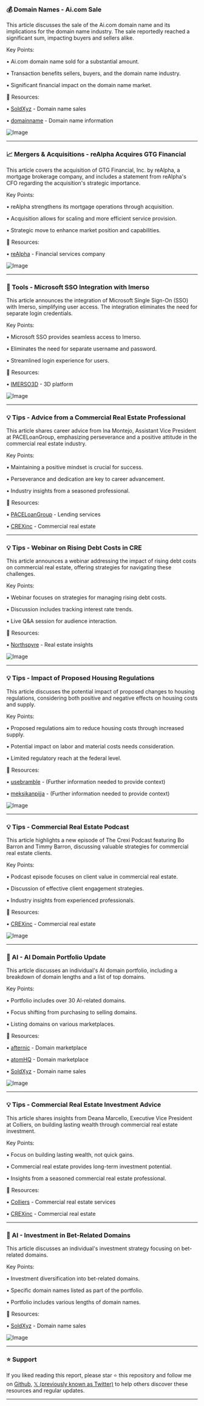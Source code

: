 ### 💰 Domain Names - Ai.com Sale

This article discusses the sale of the Ai.com domain name and its implications for the domain name industry.  The sale reportedly reached a significant sum, impacting buyers and sellers alike.

Key Points:

• Ai.com domain name sold for a substantial amount.


• Transaction benefits sellers, buyers, and the domain name industry.


• Significant financial impact on the domain name market.


🔗 Resources:

• [SoldXyz](https://x.com/SoldXyz) - Domain name sales


• [domainname](https://x.com/domainname) - Domain name information


![Image](https://pbs.twimg.com/media/GlArKz_WAAACD_J?format=jpg&name=small)


---

### 📈 Mergers & Acquisitions - reAlpha Acquires GTG Financial

This article covers the acquisition of GTG Financial, Inc. by reAlpha, a mortgage brokerage company, and includes a statement from reAlpha's CFO regarding the acquisition's strategic importance.

Key Points:

• reAlpha strengthens its mortgage operations through acquisition.


• Acquisition allows for scaling and more efficient service provision.


• Strategic move to enhance market position and capabilities.



🔗 Resources:

• [reAlpha](https://x.com/reAlpha) - Financial services company


![Image](https://pbs.twimg.com/media/Gk3J5g1XoAA1ZOX?format=jpg&name=small)


---

### 🚀 Tools - Microsoft SSO Integration with Imerso

This article announces the integration of Microsoft Single Sign-On (SSO) with Imerso, simplifying user access.  The integration eliminates the need for separate login credentials.

Key Points:

• Microsoft SSO provides seamless access to Imerso.


• Eliminates the need for separate username and password.


• Streamlined login experience for users.


🔗 Resources:

• [IMERSO3D](https://x.com/IMERSO3D) - 3D platform


![Image](https://pbs.twimg.com/media/GjfpWjGXUAAm1Mk?format=jpg&name=small)


---

### 💡 Tips - Advice from a Commercial Real Estate Professional

This article shares career advice from Ina Montejo, Assistant Vice President at PACELoanGroup, emphasizing perseverance and a positive attitude in the commercial real estate industry.

Key Points:

• Maintaining a positive mindset is crucial for success.


• Perseverance and dedication are key to career advancement.


•  Industry insights from a seasoned professional.


🔗 Resources:

• [PACELoanGroup](https://x.com/PACELoanGroup) - Lending services


• [CREXinc](https://x.com/CREXinc) - Commercial real estate


---

### 💡 Tips - Webinar on Rising Debt Costs in CRE

This article announces a webinar addressing the impact of rising debt costs on commercial real estate, offering strategies for navigating these challenges.

Key Points:

• Webinar focuses on strategies for managing rising debt costs.


• Discussion includes tracking interest rate trends.


• Live Q&A session for audience interaction.


🔗 Resources:

• [Northspyre](https://x.com/Northspyre) - Real estate insights


![Image](https://pbs.twimg.com/media/GjcQzYMW8AAGFmb?format=jpg&name=small)


---

### 💡 Tips -  Impact of Proposed Housing Regulations

This article discusses the potential impact of proposed changes to housing regulations, considering both positive and negative effects on housing costs and supply.

Key Points:

• Proposed regulations aim to reduce housing costs through increased supply.


• Potential impact on labor and material costs needs consideration.


• Limited regulatory reach at the federal level.


🔗 Resources:

• [usebramble](https://x.com/usebramble) -  (Further information needed to provide context)


• [meksikanpijja](https://x.com/meksikanpijja) - (Further information needed to provide context)



![Image](https://pbs.twimg.com/media/Gh705SebsAACtaN?format=jpg&name=small)


---

### 💡 Tips -  Commercial Real Estate Podcast

This article highlights a new episode of The Crexi Podcast featuring Bo Barron and Timmy Barron, discussing valuable strategies for commercial real estate clients.

Key Points:

• Podcast episode focuses on client value in commercial real estate.


•  Discussion of effective client engagement strategies.


•  Industry insights from experienced professionals.


🔗 Resources:

• [CREXinc](https://x.com/CREXinc) - Commercial real estate


![Image](https://pbs.twimg.com/media/Gh68FwwXMAAQ-l_.jpg)


---

### 🤖 AI -  AI Domain Portfolio Update

This article discusses an individual's AI domain portfolio, including a breakdown of domain lengths and a list of top domains.

Key Points:

•  Portfolio includes over 30 AI-related domains.


•  Focus shifting from purchasing to selling domains.


•  Listing domains on various marketplaces.


🔗 Resources:

• [afternic](https://x.com/afternic) - Domain marketplace


• [atomHQ](https://x.com/atomHQ) - Domain marketplace


• [SoldXyz](https://x.com/SoldXyz) - Domain name sales


![Image](https://pbs.twimg.com/media/Ggu9ijVWsAAQ2BI?format=jpg&name=small)


---

### 💡 Tips - Commercial Real Estate Investment Advice

This article shares insights from Deana Marcello, Executive Vice President at Colliers, on building lasting wealth through commercial real estate investment.

Key Points:

• Focus on building lasting wealth, not quick gains.


• Commercial real estate provides long-term investment potential.


• Insights from a seasoned commercial real estate professional.


🔗 Resources:

• [Colliers](https://x.com/Colliers) - Commercial real estate services


• [CREXinc](https://x.com/CREXinc) - Commercial real estate


---

### 🤖 AI -  Investment in Bet-Related Domains

This article discusses an individual's investment strategy focusing on bet-related domains.

Key Points:

• Investment diversification into bet-related domains.


•  Specific domain names listed as part of the portfolio.


•  Portfolio includes various lengths of domain names.


🔗 Resources:

• [SoldXyz](https://x.com/SoldXyz) - Domain name sales



![Image](https://pbs.twimg.com/media/GfKra4SXoAENx0o?format=jpg&name=small)


---

### ⭐️ Support

If you liked reading this report, please star ⭐️ this repository and follow me on [Github](https://github.com/Drix10), [𝕏 (previously known as Twitter)](https://x.com/DRIX_10_) to help others discover these resources and regular updates.

---